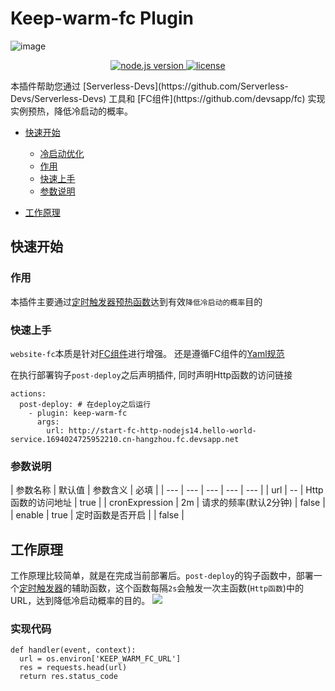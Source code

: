 # Keep-warm-fc Plugin
![image](https://img.alicdn.com/imgextra/i1/O1CN01MtBYtc1aRoSTAtZ4p_!!6000000003327-2-tps-1810-688.png)
<p align="center" class="flex justify-center">
  <a href="https://nodejs.org/en/" class="ml-1">
    <img src="https://img.shields.io/badge/node-%3E%3D%2010.8.0-brightgreen" alt="node.js version">
  </a>
  <a href="https://github.com/devsapp/website-fc/blob/master/LICENSE" class="ml-1">
    <img src="https://img.shields.io/badge/License-MIT-green" alt="license">
  </a>
</p>
本插件帮助您通过 [Serverless-Devs](https://github.com/Serverless-Devs/Serverless-Devs) 工具和 [FC组件](https://github.com/devsapp/fc) 实现实例预热，降低冷启动的概率。

- [快速开始](快速开始)
  - [冷启动优化](./codeStart.md)
  - [作用](#作用)
  - [快速上手](#快速上手)
  - [参数说明](#参数说明)

- [工作原理](#工作原理)
## 快速开始
### 作用
本插件主要通过[定时触发器预热函数](./codeStart.md#使用定时触发器预热函数)达到有效`降低冷启动的概率`目的

### 快速上手
`website-fc`本质是针对[FC组件](https://serverless-devs.com/fc/readme)进行增强。
还是遵循FC组件的[Yaml规范](https://serverless-devs.com/fc/yaml/readme)

在执行部署钩子`post-deploy`之后声明插件, 同时声明Http函数的访问链接
```
actions:
  post-deploy: # 在deploy之后运行
    - plugin: keep-warm-fc
      args:
        url: http://start-fc-http-nodejs14.hello-world-service.1694024725952210.cn-hangzhou.fc.devsapp.net
```
### 参数说明
| 参数名称 | 默认值 | 参数含义 | 必填 |
| --- | --- | --- | --- | --- |
| url  | -- |  Http函数的访问地址    | true |
| cronExpression  | 2m |  请求的频率(默认2分钟)    | false |
| enable  | true |  定时函数是否开启    | | false |

## 工作原理
工作原理比较简单，就是在完成当前部署后。`post-deploy`的钩子函数中，部署一个[定时触发器](https://help.aliyun.com/document_detail/68172.html)的辅助函数，这个函数每隔`2s`会触发一次主函数(`Http函数`)中的URL，达到降低冷启动概率的目的。
![](https://img.alicdn.com/imgextra/i2/O1CN01iDeAjC1IktsqMLN8u_!!6000000000932-2-tps-550-300.png)

### 实现代码
```
def handler(event, context):
  url = os.environ['KEEP_WARM_FC_URL']
  res = requests.head(url)
  return res.status_code
```
